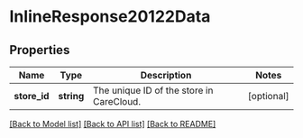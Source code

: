 # InlineResponse20122Data

## Properties
Name | Type | Description | Notes
------------ | ------------- | ------------- | -------------
**store_id** | **string** | The unique ID of the store in CareCloud. | [optional] 

[[Back to Model list]](../../README.md#documentation-for-models) [[Back to API list]](../../README.md#documentation-for-api-endpoints) [[Back to README]](../../README.md)

